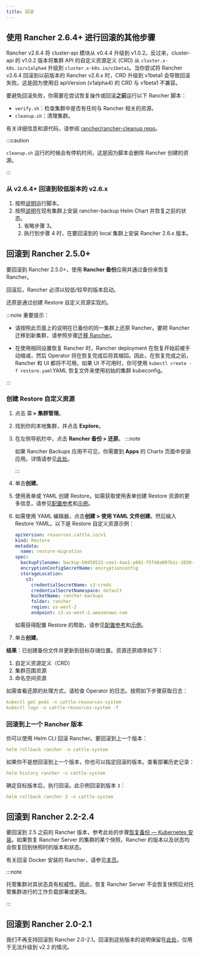 ```yaml
---
title: 回滚
---
```


## 使用 Rancher 2.6.4+ 进行回滚的其他步骤

Rancher v2.6.4 将 cluster-api 模块从 v0.4.4 升级到 v1.0.2。反过来，cluster-api 的 v1.0.2 版本将集群 API 的自定义资源定义 (CRD) 从 `cluster.x-k8s.io/v1alpha4` 升级到 `cluster.x-k8s.io/v1beta1`。当你尝试将 Rancher v2.6.4 回滚到以前版本的 Rancher v2.6.x 时，CRD 升级到 v1beta1 会导致回滚失败。这是因为使用旧 apiVersion (v1alpha4) 的 CRD 与 v1beta1 不兼容。

要避免回滚失败，你需要在尝试恢复操作或回滚**之前**运行以下 Rancher 脚本：

* `verify.sh`：检查集群中是否有任何与 Rancher 相关的资源。
* `cleanup.sh`：清理集群。

有关详细信息和源代码，请参阅 [rancher/rancher-cleanup repo](https://github.com/rancher/rancher-cleanup)。

:::caution

`cleanup.sh` 运行的时候会有停机时间，这是因为脚本会删除 Rancher 创建的资源。

:::

### 从 v2.6.4+ 回滚到较低版本的 v2.6.x

1. 按照[说明](https://github.com/rancher/rancher-cleanup/blob/main/README.md)运行脚本。
1. 按照[说明](https://rancher.com/docs/rancher/v2.6/en/backups/migrating-rancher/)在现有集群上安装 rancher-backup Helm Chart 并恢复之前的状态。
   1. 省略步骤 3。
   1. 执行到步骤 4 时，在要回滚到的 local 集群上安装 Rancher 2.6.x 版本。

## 回滚到 Rancher 2.5.0+

要回滚到 Rancher 2.5.0+，使用 **Rancher 备份**应用并通过备份来恢复 Rancher。

回滚后，Rancher 必须以较低/较早的版本启动。

还原是通过创建 Restore 自定义资源实现的。

:::note 重要提示：

* 请按照此页面上的说明在已备份的同一集群上还原 Rancher。要把 Rancher 迁移到新集群，请参照步骤[迁移 Rancher](../../../how-to-guides/new-user-guides/backup-restore-and-disaster-recovery/migrate-rancher-to-new-cluster.md)。

* 在使用相同设置恢复 Rancher 时，Rancher deployment 在恢复开始前被手动缩减，然后 Operator 将在恢复完成后将其缩回。因此，在恢复完成之前，Rancher 和 UI 都将不可用。如果 UI 不可用时，你可使用 `kubectl create -f restore.yaml`YAML 恢复文件来使用初始的集群 kubeconfig。

:::

### 创建 Restore 自定义资源

1. 点击 **☰ > 集群管理**。
1. 找到你的本地集群，并点击 **Explore**。
1. 在左侧导航栏中，点击 **Rancher 备份 > 还原**。
   :::note

   如果 Rancher Backups 应用不可见，你需要到 **Apps** 的 Charts 页面中安装应用。详情请参见[此处](../../../pages-for-subheaders/helm-charts-in-rancher.md#charts)。

   :::

1. 单击**创建**。
1. 使用表单或 YAML 创建 Restore。如需获取使用表单创建 Restore 资源的更多信息，请参见[配置参考](../../../reference-guides/backup-restore-configuration/restore-configuration.md)和[示例](../../../reference-guides/backup-restore-configuration/examples.md)。
1. 如需使用 YAML 编辑器，点击**创建 > 使用 YAML 文件创建**。然后输入 Restore YAML。以下是 Restore 自定义资源示例：

   ```yaml
   apiVersion: resources.cattle.io/v1
   kind: Restore
   metadata:
     name: restore-migration
   spec:
     backupFilename: backup-b0450532-cee1-4aa1-a881-f5f48a007b1c-2020-09-15T07-27-09Z.tar.gz
     encryptionConfigSecretName: encryptionconfig
     storageLocation:
       s3:
         credentialSecretName: s3-creds
         credentialSecretNamespace: default
         bucketName: rancher-backups
         folder: rancher
         region: us-west-2
         endpoint: s3.us-west-2.amazonaws.com
   ```
   如需获得配置 Restore 的帮助，请参见[配置参考](../../../reference-guides/backup-restore-configuration/restore-configuration.md)和[示例](../../../reference-guides/backup-restore-configuration/examples.md)。

1. 单击**创建**。

**结果**：已创建备份文件并更新到目标存储位置。资源还原顺序如下：

1. 自定义资源定义（CRD）
2. 集群范围资源
3. 命名空间资源

如需查看还原的处理方式，请检查 Operator 的日志。按照如下步骤获取日志：

```yaml
kubectl get pods -n cattle-resources-system
kubectl logs -n cattle-resources-system -f
```

### 回滚到上一个 Rancher 版本

你可以使用 Helm CLI 回滚 Rancher。要回滚到上一个版本：

```yaml
helm rollback rancher -n cattle-system
```

如果你不是想回滚到上一个版本，你也可以指定回滚的版本。查看部署历史记录：

```yaml
helm history rancher -n cattle-system
```

确定目标版本后，执行回滚。此示例回滚到版本 `3`：

```yaml
helm rollback rancher 3 -n cattle-system
```

## 回滚到 Rancher 2.2-2.4

要回滚到 2.5 之前的 Rancher 版本，参考此处的步骤[恢复备份 — Kubernetes 安装](/versioned_docs/version-2.0-2.4/how-to-guides/new-user-guides/backup-restore-and-disaster-recovery/restore-rancher-launched-kubernetes-clusters-from-backup.md)。如果恢复 Rancher Server 的集群的某个快照，Rancher 的版本以及状态均会恢复回到快照时的版本和状态。

有关回滚 Docker 安装的 Rancher，请参见[本页](../other-installation-methods/rancher-on-a-single-node-with-docker/roll-back-docker-installed-rancher.md)。

:::note

托管集群对其状态具有权威性。因此，恢复 Rancher Server 不会恢复快照后对托管集群进行的工作负载部署或更改。

:::

## 回滚到 Rancher 2.0-2.1

我们不再支持回滚到 Rancher 2.0-2.1。回滚到这些版本的说明保留在[此处](/versioned_docs/version-2.0-2.4/how-to-guides/new-user-guides/backup-restore-and-disaster-recovery/restore-rancher-launched-kubernetes-clusters-from-backup/roll-back-to-v2.0-v2.1.md)，仅用于无法升级到 v2.2 的情况。
